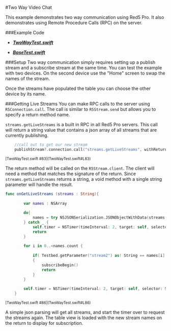 #Two Way Video Chat

This example demonstrates two way communication using Red5 Pro.  It also demonstrates using Remote Procedure Calls (RPC) on the server.

###Example Code
- ***[TwoWayTest.swift](TwoWayTest.swift)***

- ***[BaseTest.swift](../BaseTest.swift)***

###Setup
Two way communication simply requires setting up a publish stream and a subscribe stream at the same time.  You can test the example with two devices.  On the second device use the "Home" screen to swap the names of the stream. 

Once the streams have populated the table you can choose the other device by its name.

###Getting Live Streams
You can make RPC calls to the server using `R5Connection.call`.  The call is similar to `R5Stream.send` but allows you to specify a return method name.

`streams.getLiveStreams` is a built in RPC in all Red5 Pro servers.  This call will return a string value that contains a json array of all streams that are currently publishing.

```Swift
    //call out to get our new stream
    publishStream?.connection.call("streams.getLiveStreams", withReturn: "onGetLiveStreams", withParam: nil)
```
<sup>
[TwoWayTest.swift #83](TwoWayTest.swift#L83)
</sup>

The return method will be called on the `R5Stream.client`.  The client will need a method that matches the signature of the return.  Since `streams.getLiveStreams` returns a string, a void method with a single string parameter will handle the result.

```Swift
func onGetLiveStreams (streams : String){
        
        var names : NSArray
        
        do{
            names = try NSJSONSerialization.JSONObjectWithData(streams.dataUsingEncoding(NSUTF8StringEncoding)!, options: NSJSONReadingOptions.MutableContainers) as! NSArray
        } catch _ {
            self.timer = NSTimer(timeInterval: 2, target: self, selector: Selector("getStreams"), userInfo: nil, repeats: false)
            return
        }
        
        for i in 0..<names.count {
            
            if( Testbed.getParameter("stream2") as! String == names[i] as! String )
            {
                subscribeBegin()
                return
            }
        }
        
        self.timer = NSTimer(timeInterval: 2, target: self, selector: Selector("getStreams"), userInfo: nil, repeats: false)
    }
```
<sup>
[TwoWayTest.swift #86](TwoWayTest.swift#L86)
</sup>

A simple json parsing will get all streams, and start the timer over to request the streams again.  The table view is loaded with the new stream names on the return to display for subscription.
